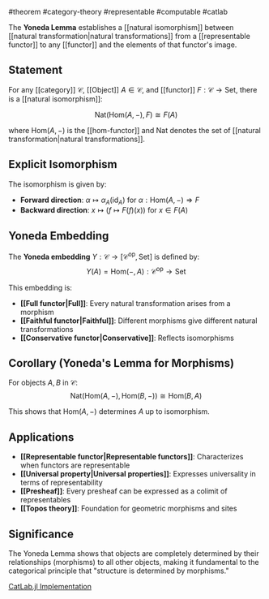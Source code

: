 #theorem #category-theory #representable #computable #catlab

The **Yoneda Lemma** establishes a [[natural isomorphism]] between [[natural transformation|natural transformations]] from a [[representable functor]] to any [[functor]] and the elements of that functor's image.

## Statement

For any [[category]] $\mathcal{C}$, [[Object]] $A \in \mathcal{C}$, and [[functor]] $F: \mathcal{C} \to \text{Set}$, there is a [[natural isomorphism]]:

$$\text{Nat}(\text{Hom}(A, -), F) \cong F(A)$$

where $\text{Hom}(A, -)$ is the [[hom-functor]] and $\text{Nat}$ denotes the set of [[natural transformation|natural transformations]].

## Explicit Isomorphism

The isomorphism is given by:

- **Forward direction**: $\alpha \mapsto \alpha_A(\text{id}_A)$ for $\alpha: \text{Hom}(A, -) \Rightarrow F$
- **Backward direction**: $x \mapsto (f \mapsto F(f)(x))$ for $x \in F(A)$

## Yoneda Embedding

The **Yoneda embedding** $Y: \mathcal{C} \to [\mathcal{C}^{\text{op}}, \text{Set}]$ is defined by: $$Y(A) = \text{Hom}(-, A): \mathcal{C}^{\text{op}} \to \text{Set}$$

This embedding is:

- **[[Full functor|Full]]**: Every natural transformation arises from a morphism
- **[[Faithful functor|Faithful]]**: Different morphisms give different natural transformations
- **[[Conservative functor|Conservative]]**: Reflects isomorphisms

<!-- \begin{tikzcd} \mathcal{C} \arrow[r, "Y"] & {[\mathcal{C}^{\text{op}}, \text{Set}]} \\ A \arrow[r, mapsto] & \text{Hom}(-, A) \\ (f: A \to B) \arrow[r, mapsto] & (\text{Hom}(-, f): \text{Hom}(-, A) \Rightarrow \text{Hom}(-, B)) \end{tikzcd} -->

## Corollary (Yoneda's Lemma for Morphisms)

For objects $A, B$ in $\mathcal{C}$: $$\text{Nat}(\text{Hom}(A, -), \text{Hom}(B, -)) \cong \text{Hom}(B, A)$$

This shows that $\text{Hom}(A, -)$ determines $A$ up to isomorphism.

## Applications

- **[[Representable functor|Representable functors]]**: Characterizes when functors are representable
- **[[Universal property|Universal properties]]**: Expresses universality in terms of representability
- **[[Presheaf]]**: Every presheaf can be expressed as a colimit of representables
- **[[Topos theory]]**: Foundation for geometric morphisms and sites

## Significance

The Yoneda Lemma shows that objects are completely determined by their relationships (morphisms) to all other objects, making it fundamental to the categorical principle that "structure is determined by morphisms."

[CatLab.jl Implementation](https://github.com/AlgebraicJulia/Catlab.jl/blob/main/src/categorical_algebra/)